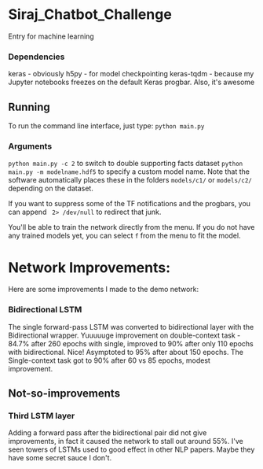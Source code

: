 # Siraj_Chatbot_Challenge
Entry for machine learning 


### Dependencies
keras - obviously
h5py - for model checkpointing
keras-tqdm - because my Jupyter notebooks freezes on the default Keras progbar. Also, it's awesome

## Running 
To run the command line interface, just type:
`python main.py` 

### Arguments
`python main.py -c 2` to switch to double supporting facts dataset
`python main.py -m modelname.hdf5` to specify a custom model name. Note that the software automatically places these in the folders `models/c1/` or `models/c2/` depending on the dataset.


If you want to suppress some of the TF notifications and the progbars, you can append ` 2> /dev/null` to redirect that junk. 

You'll be able to train the network directly from the menu. If you do not have any trained models yet, you can select `f` from the menu to fit the model. 

# Network Improvements:

Here are some improvements I made to the demo network:
### Bidirectional LSTM
The single forward-pass LSTM was converted to bidirectional layer with the Bidirectional wrapper. Yuuuuuge improvement on double-context task - 84.7% after 260 epochs with single, improved to 90% after only 110 epochs with bidirectional. Nice! Asymptoted to 95% after about 150 epochs. The Single-context task got to 90% after 60 vs 85 epochs, modest improvement.  

## Not-so-improvements
### Third LSTM layer
Adding a forward pass after the bidirectional pair did not give improvements, in fact it caused the network to stall out around 55%. I've seen towers of LSTMs used to good effect in other NLP papers. Maybe they have some secret sauce I don't. 
